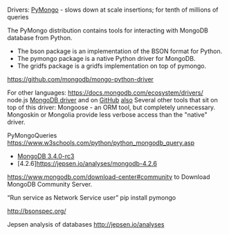 ###
 
Drivers:
[PyMongo](https://github.com/mongodb/mongo-python-driver) - slows down at scale insertions; for tenth of millions of queries

The PyMongo distribution contains tools for interacting with MongoDB database from Python. 
+ The bson package is an implementation of the BSON format for Python. 
+ The pymongo package is a native Python driver for MongoDB. 
+ The gridfs package is a gridfs implementation on top of pymongo.

https://github.com/mongodb/mongo-python-driver

For other languages: https://docs.mongodb.com/ecosystem/drivers/
node.js [MongoDB driver](https://mongodb.github.io/node-mongodb-native/) and on [GitHub](https://github.com/christkv/node-mongodb-native)
[also](https://github.com/mafintosh/mongojs)
Several other tools that sit on top of this driver: Mongoose -  an ORM tool, but completely unnecessary.
Mongoskin or Mongolia provide less verbose access than the "native" driver.

PyMongoQueries
https://www.w3schools.com/python/python_mongodb_query.asp

+ [MongoDB 3.4.0-rc3](https://jepsen.io/analyses/mongodb-3-4-0-rc3)
+ [4.2.6]https://jepsen.io/analyses/mongodb-4.2.6

https://www.mongodb.com/download-center#community to Download MongoDB Community Server.

“Run service as Network Service user”
pip install pymongo


http://bsonspec.org/

Jepsen analysis of databases  http://jepsen.io/analyses
